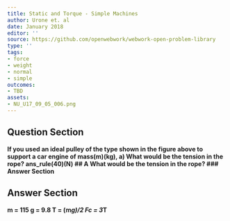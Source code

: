 ```yaml
---
title: Static and Torque - Simple Machines
author: Urone et. al
date: January 2018
editor: ''
source: https://github.com/openwebwork/webwork-open-problem-library
type: ''
tags:
- force
- weight
- normal
- simple
outcomes:
- TBD
assets:
- NU_U17_09_05_006.png
---
```


## Question Section 

<b>
If you used an ideal pulley of the type shown in the figure above to support a car engine
of mass(m)(kg), 
a) What would be the tension in the rope? 
ans_rule(40)(N)
## A
What would be the tension in the rope? 
### Answer Section


## Answer Section

m = 115
g = 9.8
T = (m*g)/2
Fc = 3*T